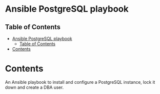 # Ansible PostgreSQL playbook

## Table of Contents

<!--toc:start-->

- [Ansible PostgreSQL playbook](#ansible-postgresql-playbook)
  - [Table of Contents](#table-of-contents)
- [Contents](#contents)
<!--toc:end-->

# Contents

An Ansible playbook to install and configure a PostgreSQL instance, lock it down and create a DBA user.
